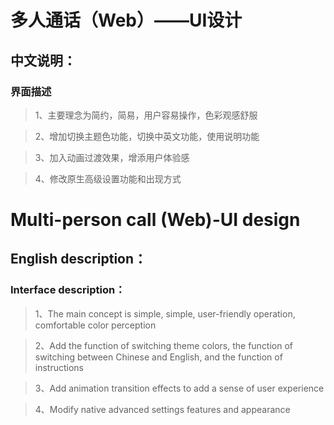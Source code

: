 # 多人通话（Web）——UI设计

## 中文说明：

### 界面描述

> 1、主要理念为简约，简易，用户容易操作，色彩观感舒服

> 2、增加切换主题色功能，切换中英文功能，使用说明功能

> 3、加入动画过渡效果，增添用户体验感

> 4、修改原生高级设置功能和出现方式

# Multi-person call (Web)-UI design

## English description：

### Interface description：

> 1、The main concept is simple, simple, user-friendly operation, comfortable color perception

> 2、Add the function of switching theme colors, the function of switching between Chinese and English, and the function of instructions

> 3、Add animation transition effects to add a sense of user experience

> 4、Modify native advanced settings features and appearance